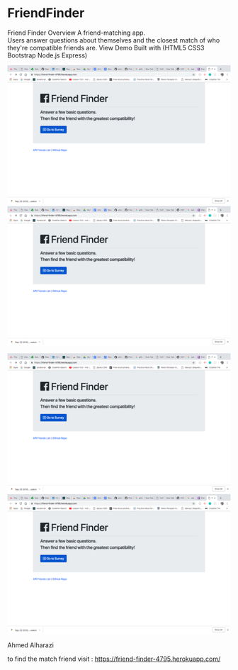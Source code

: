 # FriendFinder
Friend Finder Overview A friend-matching app.  
Users answer questions about themselves and the closest match of who they're compatible friends are. 
View Demo Built with (HTML5 CSS3 Bootstrap Node.js Express)

![app image](/image/pic1.png)
![app image](/image/pic1.png)

![app image](/image/pic1.png)
![app image](/image/pic1.png)

Ahmed Alharazi

to find the match friend visit : https://friend-finder-4795.herokuapp.com/
